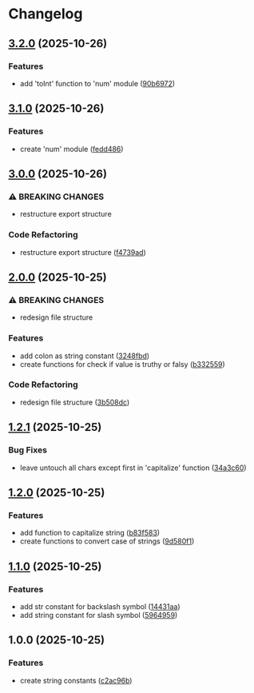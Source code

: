 # Changelog

## [3.2.0](https://github.com/m4rc0d3r/temp-js-std/compare/v3.1.0...v3.2.0) (2025-10-26)


### Features

* add 'toInt' function to 'num' module ([90b6972](https://github.com/m4rc0d3r/temp-js-std/commit/90b6972dd00087c62ae233f94eac4b462a2c51a4))

## [3.1.0](https://github.com/m4rc0d3r/temp-js-std/compare/v3.0.0...v3.1.0) (2025-10-26)


### Features

* create 'num' module ([fedd486](https://github.com/m4rc0d3r/temp-js-std/commit/fedd486bcbe939500de6a5df5b046cd627d598d8))

## [3.0.0](https://github.com/m4rc0d3r/temp-js-std/compare/v2.0.0...v3.0.0) (2025-10-26)


### ⚠ BREAKING CHANGES

* restructure export structure

### Code Refactoring

* restructure export structure ([f4739ad](https://github.com/m4rc0d3r/temp-js-std/commit/f4739ade759e0b2c48fafbc8aeeea25721388f52))

## [2.0.0](https://github.com/m4rc0d3r/temp-js-std/compare/v1.2.1...v2.0.0) (2025-10-25)


### ⚠ BREAKING CHANGES

* redesign file structure

### Features

* add colon as string constant ([3248fbd](https://github.com/m4rc0d3r/temp-js-std/commit/3248fbd527a32515b6268e0bb7a9330fa0cd6cb1))
* create functions for check if value is truthy or falsy ([b332559](https://github.com/m4rc0d3r/temp-js-std/commit/b33255902576f21dfc8518fa1bc8f08ec22daed2))


### Code Refactoring

* redesign file structure ([3b508dc](https://github.com/m4rc0d3r/temp-js-std/commit/3b508dce96baada459be99bed34bd17ba86e63d5))

## [1.2.1](https://github.com/m4rc0d3r/temp-js-std/compare/v1.2.0...v1.2.1) (2025-10-25)


### Bug Fixes

* leave untouch all chars except first in 'capitalize' function ([34a3c60](https://github.com/m4rc0d3r/temp-js-std/commit/34a3c60e0db31209002404d34a5ce1894a65dbe2))

## [1.2.0](https://github.com/m4rc0d3r/temp-js-std/compare/v1.1.0...v1.2.0) (2025-10-25)


### Features

* add function to capitalize string ([b83f583](https://github.com/m4rc0d3r/temp-js-std/commit/b83f58315d24e92f4c59801cac868dcf18268056))
* create functions to convert case of strings ([9d580f1](https://github.com/m4rc0d3r/temp-js-std/commit/9d580f1b3f4416960b6985e9fcde4519e8993aaf))

## [1.1.0](https://github.com/m4rc0d3r/temp-js-std/compare/v1.0.0...v1.1.0) (2025-10-25)


### Features

* add str constant for backslash symbol ([14431aa](https://github.com/m4rc0d3r/temp-js-std/commit/14431aa98afde5bd54c2d7112dfc07921846fec3))
* add string constant for slash symbol ([5964959](https://github.com/m4rc0d3r/temp-js-std/commit/5964959661ca81aa6fec49c51cf434c82c3ed70b))

## 1.0.0 (2025-10-25)


### Features

* create string constants ([c2ac96b](https://github.com/m4rc0d3r/temp-js-std/commit/c2ac96b8f2e9b0c32bec51854079870ca212a7fa))
